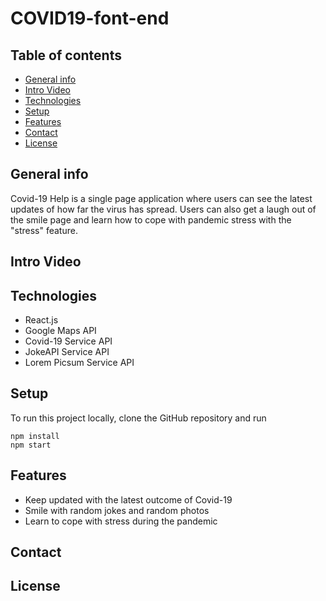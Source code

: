 # COVID19-font-end

## Table of contents
* [General info](#general-info)
* [Intro Video](#intro-video)
* [Technologies](#technologies)
* [Setup](#setup)
* [Features](#features)
* [Contact](#contact)
* [License](#license)

## General info
Covid-19 Help is a single page application where users can see the latest updates of how far the virus has spread. Users can also get a laugh out of the smile page and learn how to cope with pandemic stress with the "stress" feature. 
## Intro Video

## Technologies
* React.js
* Google Maps API
* Covid-19 Service API
* JokeAPI Service API
* Lorem Picsum Service API

## Setup
To run this project locally, clone the GitHub repository and run

```
npm install
npm start
```

## Features
* Keep updated with the latest outcome of Covid-19
* Smile with random jokes and random photos
* Learn to cope with stress during the pandemic

## Contact

## License
